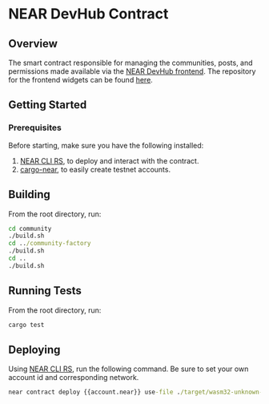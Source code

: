 # NEAR DevHub Contract

## Overview

The smart contract responsible for managing the communities, posts, and permissions made available via the [NEAR DevHub frontend](https://devhub.near.social). The repository for the frontend widgets can be found [here](https://github.com/NEAR-DevHub/neardevhub-bos).

## Getting Started

### Prerequisites

Before starting, make sure you have the following installed:

1. [NEAR CLI RS](https://github.com/near/near-cli-rs), to deploy and interact with the contract.
2. [cargo-near](https://github.com/near/cargo-near), to easily create testnet accounts.

## Building

From the root directory, run:

```cmd
cd community
./build.sh
cd ../community-factory
./build.sh
cd ..
./build.sh
```

## Running Tests

From the root directory, run:

```cmd
cargo test
```

## Deploying

Using [NEAR CLI RS](https://github.com/near/near-cli-rs), run the following command. Be sure to set your own account id and corresponding network.

```cmd
near contract deploy {{account.near}} use-file ./target/wasm32-unknown-unknown/release/devgovgigs.wasm without-init-call network-config {{env}}
```